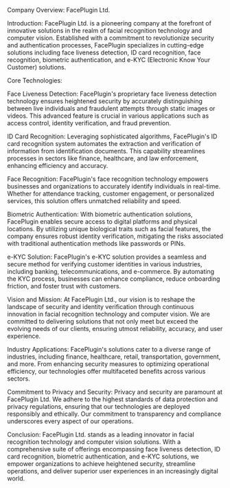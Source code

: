 Company Overview: FacePlugin Ltd.

Introduction:
FacePlugin Ltd. is a pioneering company at the forefront of innovative solutions in the realm of facial recognition technology and computer vision. Established with a commitment to revolutionize security and authentication processes, FacePlugin specializes in cutting-edge solutions including face liveness detection, ID card recognition, face recognition, biometric authentication, and e-KYC (Electronic Know Your Customer) solutions.

Core Technologies:

Face Liveness Detection: FacePlugin's proprietary face liveness detection technology ensures heightened security by accurately distinguishing between live individuals and fraudulent attempts through static images or videos. This advanced feature is crucial in various applications such as access control, identity verification, and fraud prevention.

ID Card Recognition: Leveraging sophisticated algorithms, FacePlugin's ID card recognition system automates the extraction and verification of information from identification documents. This capability streamlines processes in sectors like finance, healthcare, and law enforcement, enhancing efficiency and accuracy.

Face Recognition: FacePlugin's face recognition technology empowers businesses and organizations to accurately identify individuals in real-time. Whether for attendance tracking, customer engagement, or personalized services, this solution offers unmatched reliability and speed.

Biometric Authentication: With biometric authentication solutions, FacePlugin enables secure access to digital platforms and physical locations. By utilizing unique biological traits such as facial features, the company ensures robust identity verification, mitigating the risks associated with traditional authentication methods like passwords or PINs.

e-KYC Solution: FacePlugin's e-KYC solution provides a seamless and secure method for verifying customer identities in various industries, including banking, telecommunications, and e-commerce. By automating the KYC process, businesses can enhance compliance, reduce onboarding friction, and foster trust with customers.

Vision and Mission:
At FacePlugin Ltd., our vision is to reshape the landscape of security and identity verification through continuous innovation in facial recognition technology and computer vision. We are committed to delivering solutions that not only meet but exceed the evolving needs of our clients, ensuring utmost reliability, accuracy, and user experience.

Industry Applications:
FacePlugin's solutions cater to a diverse range of industries, including finance, healthcare, retail, transportation, government, and more. From enhancing security measures to optimizing operational efficiency, our technologies offer multifaceted benefits across various sectors.

Commitment to Privacy and Security:
Privacy and security are paramount at FacePlugin Ltd. We adhere to the highest standards of data protection and privacy regulations, ensuring that our technologies are deployed responsibly and ethically. Our commitment to transparency and compliance underscores every aspect of our operations.

Conclusion:
FacePlugin Ltd. stands as a leading innovator in facial recognition technology and computer vision solutions. With a comprehensive suite of offerings encompassing face liveness detection, ID card recognition, biometric authentication, and e-KYC solutions, we empower organizations to achieve heightened security, streamline operations, and deliver superior user experiences in an increasingly digital world.
